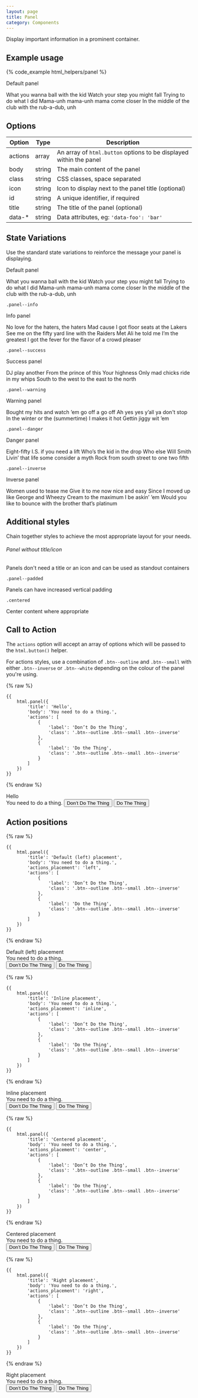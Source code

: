 ```yaml
---
layout: page
title: Panel
category: Components
---
```


Display important information in a prominent container.

## Example usage

{% code_example html_helpers/panel %}

<div class="example">
    <div class="panel">
        <div class="panel__title">
            <i class="icon-info-sign"></i> Default panel
        </div>
        <div class="panel__body">
            <p>What you wanna ball with the kid
            Watch your step you might fall
            Trying to do what I did
            Mama-unh mama-unh mama come closer
            In the middle of the club with the rub-a-dub, unh</p>
        </div>
    </div>
</div>

## Options

Option  | Type   | Description
------- | ------ | --------------------------------------------------------------
actions | array  | An array of `html.button` options to be displayed within the panel
body    | string | The main content of the panel
class   | string | CSS classes, space separated
icon    | string | Icon to display next to the panel title (optional)
id      | string | A unique identifier, if required
title   | string | The title of the panel (optional)
data-*  | string | Data attributes, eg: `'data-foo': 'bar'`

## State Variations

Use the standard state variations to reinforce the message your panel is displaying.

<div class="example">
    <div class="panel">
        <div class="panel__title">
            <i class="icon-info-sign"></i> Default panel
        </div>
        <div class="panel__body">
            <p>What you wanna ball with the kid
                Watch your step you might fall
                Trying to do what I did
                Mama-unh mama-unh mama come closer
                In the middle of the club with the rub-a-dub, unh</p>
        </div>
    </div>
</div>

`.panel--info`

<div class="example">
    <div class="panel panel--info">
        <div class="panel__title">
            <i class="icon-question-sign"></i> Info panel
        </div>
        <div class="panel__body">
            <p>No love for the haters, the haters
                Mad cause I got floor seats at the Lakers
                See me on the fifty yard line with the Raiders
                Met Ali he told me I’m the greatest
                I got the fever for the flavor of a crowd pleaser</p>
        </div>
    </div>
</div>

`.panel--success`

<div class="example">
    <div class="panel panel--success">
        <div class="panel__title">
            <i class="icon-ok-sign"></i> Success panel
        </div>
        <div class="panel__body">
            <p>DJ play another
                From the prince of this
                Your highness
                Only mad chicks ride in my whips
                South to the west to the east to the north</p>
        </div>
    </div>
</div>

`.panel--warning`

<div class="example">
    <div class="panel panel--warning">
        <div class="panel__title">
            <i class="icon-warning-sign"></i> Warning panel
        </div>
        <div class="panel__body">
            <p>Bought my hits and watch ’em go off a go off
                Ah yes yes y’all ya don't stop
                In the winter or the (summertime)
                I makes it hot
                Gettin jiggy wit ’em</p>
        </div>
    </div>
</div>

`.panel--danger`

<div class="example">
    <div class="panel panel--danger">
        <div class="panel__title">
            <i class="icon-exclamation-sign"></i> Danger panel
        </div>
        <div class="panel__body">
            <p>Eight-fifty I.S. if you need a lift
                Who’s the kid in the drop
                Who else Will Smith
                Livin’ that life some consider a myth Rock from south street to one two fifth</p>
        </div>
    </div>
</div>

`.panel--inverse`

<div class="example">
    <div class="panel panel--inverse">
        <div class="panel__title">
            <i class="icon-remove-sign"></i> Inverse panel
        </div>
        <div class="panel__body">
            <p>Women used to tease me
                Give it to me now nice and easy
                Since I moved up like George and Wheezy
                Cream to the maximum I be askin’ ’em
                Would you like to bounce with the brother that’s platinum</p>
        </div>
    </div>
</div>

## Additional styles

Chain together styles to achieve the most appropriate layout for your needs.

###### Panel without title/icon

<div class="example">
    <div class="panel">
        <div class="panel__body">
            <p>Panels don't need a title or an icon and can be used as standout containers</p>
        </div>
    </div>
</div>

`.panel--padded`

<div class="example">
    <div class="panel panel--padded">
        <div class="panel__body">
            <p>Panels can have increased vertical padding</p>
        </div>
    </div>
</div>

`.centered`

<div class="example">
    <div class="panel centered">
        <div class="panel__body">
            <p>Center content where appropriate</p>
        </div>
    </div>
</div>

## Call to Action

The `actions` option will accept an array of options which will be passed to the `html.button()` helper.

For actions styles, use a combination of `.btn--outline` and `.btn--small` with either `.btn--inverse` or `.btn--white` depending on the colour of the panel you're using.

{% raw %}
```twig
{{
    html.panel({
        'title': 'Hello',
        'body': 'You need to do a thing.',
        'actions': [
            {
                'label': 'Don’t Do the Thing',
                'class': '.btn--outline .btn--small .btn--inverse'
            },
            {
                'label': 'Do the Thing',
                'class': '.btn--outline .btn--small .btn--inverse'
            }
        ]
    })
}}
```
{% endraw %}

<div class="example">
    <div class="panel">
        <i aria-hidden="true" class="icon-info-sign panel__icon"></i>
        <div class="panel__title">
            Hello
        </div>
        <div class="panel__body">
            You need to do a thing.
            <button class="btn btn--outline btn--small btn--inverse">Don’t Do The Thing</button>&nbsp;<button class="btn btn--outline btn--small btn--inverse">Do The Thing</button>
        </div>
    </div>
</div>

## Action positions

{% raw %}
```twig
{{
    html.panel({
        'title': 'Default (left) placement',
        'body': 'You need to do a thing.',
        'actions_placement': 'left',
        'actions': [
            {
                'label': 'Don’t Do the Thing',
                'class': '.btn--outline .btn--small .btn--inverse'
            },
            {
                'label': 'Do the Thing',
                'class': '.btn--outline .btn--small .btn--inverse'
            }
        ]
    })
}}
```
{% endraw %}

<div class="panel">
    <i aria-hidden="true" class="icon-info-sign panel__icon"></i>
    <div class="panel__title">Default (left) placement</div>
    <div class="panel__body">
        You need to do a thing.
        <div class="panel__actions">
            <button class="btn btn--outline btn--small btn--inverse">Don’t Do The Thing</button>
            <button class="btn btn--outline btn--small btn--inverse">Do The Thing</button>
        </div>
    </div>
</div>

{% raw %}
```twig
{{
    html.panel({
        'title': 'Inline placement',
        'body': 'You need to do a thing.',
        'actions_placement': 'inline',
        'actions': [
            {
                'label': 'Don’t Do the Thing',
                'class': '.btn--outline .btn--small .btn--inverse'
            },
            {
                'label': 'Do the Thing',
                'class': '.btn--outline .btn--small .btn--inverse'
            }
        ]
    })
}}
```
{% endraw %}

<div class="example">
    <div class="panel">
        <i aria-hidden="true" class="icon-info-sign panel__icon"></i>
        <div class="panel__title">Inline placement</div>
        <div class="panel__body">
            You need to do a thing.
            <div class="panel__actions panel__actions--inline">
                <button class="btn btn--outline btn--small btn--inverse">Don’t Do The Thing</button>
                <button class="btn btn--outline btn--small btn--inverse">Do The Thing</button>
            </div>
        </div>
    </div>
</div>

{% raw %}
```twig
{{
    html.panel({
        'title': 'Centered placement',
        'body': 'You need to do a thing.',
        'actions_placement': 'center',
        'actions': [
            {
                'label': 'Don’t Do the Thing',
                'class': '.btn--outline .btn--small .btn--inverse'
            },
            {
                'label': 'Do the Thing',
                'class': '.btn--outline .btn--small .btn--inverse'
            }
        ]
    })
}}
```
{% endraw %}

<div class="example">
    <div class="panel">
        <i aria-hidden="true" class="icon-info-sign panel__icon"></i>
        <div class="panel__title">Centered placement</div>
        <div class="panel__body">
            You need to do a thing.
            <div class="panel__actions panel__actions--center">
                <button class="btn btn--outline btn--small btn--inverse">Don’t Do The Thing</button>
                <button class="btn btn--outline btn--small btn--inverse">Do The Thing</button>
            </div>
        </div>
    </div>
</div>

{% raw %}
```twig
{{
    html.panel({
        'title': 'Right placement',
        'body': 'You need to do a thing.',
        'actions_placement': 'right',
        'actions': [
            {
                'label': 'Don’t Do the Thing',
                'class': '.btn--outline .btn--small .btn--inverse'
            },
            {
                'label': 'Do the Thing',
                'class': '.btn--outline .btn--small .btn--inverse'
            }
        ]
    })
}}
```
{% endraw %}

<div class="example">
    <div class="panel">
        <i aria-hidden="true" class="icon-info-sign panel__icon"></i>
        <div class="panel__title">Right placement</div>
        <div class="panel__body">
            You need to do a thing.
            <div class="panel__actions panel__actions--right">
                <button class="btn btn--outline btn--small btn--inverse">Don’t Do The Thing</button>
                <button class="btn btn--outline btn--small btn--inverse">Do The Thing</button>
            </div>
        </div>
    </div>
</div>
